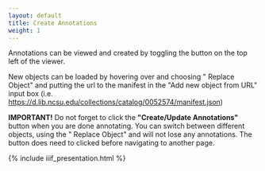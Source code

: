 ```yaml
---
layout: default
title: Create Annotations
weight: 1
---
```


Annotations can be viewed and created by toggling the <i class="fa fa-comments" aria-hidden="true"></i> button on the top left of the viewer.

New objects can be loaded by hovering over <i class="fa fa-th-large fa-lg fa-fw"></i> and choosing "<i class="fas fa-sync-alt"></i> Replace Object" and putting the url to the manifest in the "Add new object from URL" input box (i.e. https://d.lib.ncsu.edu/collections/catalog/0052574/manifest.json)

**IMPORTANT!** Do not forget to click the **"Create/Update Annotations"** button when you are done annotating. You can switch between different objects, using the "<i class="fas fa-sync-alt"></i> Replace Object" and will not lose any annotations. The button does need to clicked before navigating to another page.


{% include iiif_presentation.html %}
